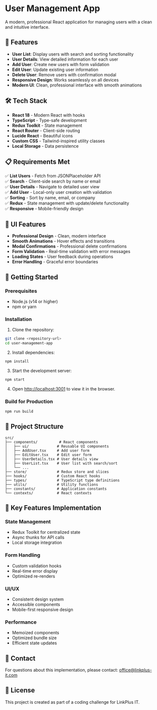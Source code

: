 # User Management App

A modern, professional React application for managing users with a clean and intuitive interface.

## 🚀 Features

- **User List**: Display users with search and sorting functionality
- **User Details**: View detailed information for each user
- **Add User**: Create new users with form validation
- **Edit User**: Update existing user information
- **Delete User**: Remove users with confirmation modal
- **Responsive Design**: Works seamlessly on all devices
- **Modern UI**: Clean, professional interface with smooth animations

## 🛠️ Tech Stack

- **React 18** - Modern React with hooks
- **TypeScript** - Type-safe development
- **Redux Toolkit** - State management
- **React Router** - Client-side routing
- **Lucide React** - Beautiful icons
- **Custom CSS** - Tailwind-inspired utility classes
- **Local Storage** - Data persistence

## 📋 Requirements Met

✅ **List Users** - Fetch from JSONPlaceholder API  
✅ **Search** - Client-side search by name or email  
✅ **User Details** - Navigate to detailed user view  
✅ **Add User** - Local-only user creation with validation  
✅ **Sorting** - Sort by name, email, or company  
✅ **Redux** - State management with update/delete functionality  
✅ **Responsive** - Mobile-friendly design

## 🎨 UI Features

- **Professional Design** - Clean, modern interface
- **Smooth Animations** - Hover effects and transitions
- **Modal Confirmations** - Professional delete confirmations
- **Form Validation** - Real-time validation with error messages
- **Loading States** - User feedback during operations
- **Error Handling** - Graceful error boundaries

## 🚀 Getting Started

### Prerequisites

- Node.js (v14 or higher)
- npm or yarn

### Installation

1. Clone the repository:

```bash
git clone <repository-url>
cd user-management-app
```

2. Install dependencies:

```bash
npm install
```

3. Start the development server:

```bash
npm start
```

4. Open [http://localhost:3001](http://localhost:3001) to view it in the browser.

### Build for Production

```bash
npm run build
```

## 📁 Project Structure

```
src/
├── components/          # React components
│   ├── ui/             # Reusable UI components
│   ├── AddUser.tsx     # Add user form
│   ├── EditUser.tsx    # Edit user form
│   ├── UserDetails.tsx # User details view
│   ├── UserList.tsx    # User list with search/sort
│   └── ...
├── store/              # Redux store and slices
├── hooks/              # Custom React hooks
├── types/              # TypeScript type definitions
├── utils/              # Utility functions
├── constants/          # Application constants
└── contexts/           # React contexts
```

## 🔧 Key Features Implementation

### State Management

- Redux Toolkit for centralized state
- Async thunks for API calls
- Local storage integration

### Form Handling

- Custom validation hooks
- Real-time error display
- Optimized re-renders

### UI/UX

- Consistent design system
- Accessible components
- Mobile-first responsive design

### Performance

- Memoized components
- Optimized bundle size
- Efficient state updates

## 📧 Contact

For questions about this implementation, please contact: office@linkplus-it.com

## 📄 License

This project is created as part of a coding challenge for LinkPlus IT.
